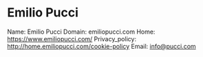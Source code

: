 
# Emilio Pucci

Name: Emilio Pucci
Domain: emiliopucci.com
Home: https://www.emiliopucci.com/
Privacy_policy: http://home.emiliopucci.com/cookie-policy
Email: info@pucci.com
